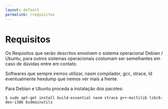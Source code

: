 ```yaml
---
layout: default
permalink: /requisitos
---
```


# Requisitos

Os Requisitos que serão descritos envolvem o sistema operacional Debian / Ubuntu, para outros sistemas operacionais  costumam ser semelhantes em caso de dúvidas entre em contato.

Softwares que sempre iremos utilizar, nasm compilador, gcc, strace, ld eventualmente hexdump que iremos ver mais a frente.

Para Debian e Ubuntu proceda a instalação dos pacotes:

```
$ sudo apt-get install build-essential nasm strace g++-multilib libc6-dev-i386 bsdmainutils
```
